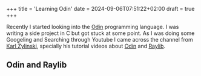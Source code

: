 +++
title = 'Learning Odin'
date = 2024-09-06T07:51:22+02:00
draft = true
+++

Recently I started looking into the [Odin](https://odin-lang.org/) programming language. I was writing a side project in C but got stuck at some point. As I was doing some Googeling and Searching through Youtube I came across the channel from [Karl Zylinski](https://www.youtube.com/@karl_zylinski), specially his tutorial videos about [Odin](https://odin-lang.org/) and [Raylib](https://www.raylib.com/).

## Odin and Raylib


